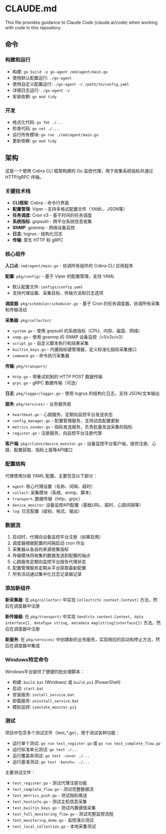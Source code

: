 # CLAUDE.md

This file provides guidance to Claude Code (claude.ai/code) when working with code in this repository.

## 命令

### 构建和运行
- 构建: `go build -o go-agent cmd/agent/main.go`
- 使用默认配置运行: `./go-agent`
- 使用自定义配置运行: `./go-agent -c /path/to/config.yaml`
- 详细日志运行: `./go-agent -v`
- 安装依赖: `go mod tidy`

### 开发
- 格式化代码: `go fmt ./...`
- 检查代码: `go vet ./...` 
- 运行所有模块: `go run ./cmd/agent/main.go`
- 更新依赖: `go mod tidy`

## 架构

这是一个使用 Cobra CLI 框架构建的 Go 监控代理，用于收集系统指标并通过 HTTP/gRPC 传输。

### 关键技术栈

- **CLI框架**: Cobra - 命令行界面
- **配置管理**: Viper - 支持多格式配置文件（YAML、JSON等）
- **任务调度**: Cron v3 - 基于时间的任务调度
- **系统指标**: gopsutil - 跨平台系统信息收集
- **SNMP**: gosnmp - 网络设备监控
- **日志**: logrus - 结构化日志
- **传输**: 原生 HTTP 和 gRPC

### 核心组件

**入口点**: `cmd/agent/main.go` - 协调所有组件的 Cobra CLI 应用程序

**配置**: `pkg/config/` - 基于 Viper 的配置管理，支持 YAML
- 默认配置文件: `configs/config.yaml`
- 支持代理设置、采集目标、传输方法和日志选项

**调度器**: `pkg/scheduler/scheduler.go` - 基于 Cron 的任务调度器，协调所有采集和传输活动

**采集器**: `pkg/collector/`
- `system.go` - 使用 gopsutil 的系统指标（CPU、内存、磁盘、网络）
- `snmp.go` - 使用 gosnmp 的 SNMP 设备监控（v1/v2c/v3）
- `script.go` - 自定义脚本执行和结果采集
- `builtin_keys.go` - 内置指标键管理器，定义标准化指标采集接口
- `command.go` - 命令执行采集器

**传输**: `pkg/transport/`
- `http.go` - 带重试机制的 HTTP POST 数据传输
- `grpc.go` - gRPC 数据传输（可选）

**日志**: `pkg/logger/logger.go` - 使用 logrus 的结构化日志，支持 JSON/文本输出

**服务**: `pkg/services/` - 业务服务层
- `heartbeat.go` - 心跳服务，定期向监控平台发送状态
- `config_manager.go` - 配置管理服务，支持动态配置更新
- `metrics_sender.go` - 指标发送服务，负责批量发送采集的指标
- `register.go` - 注册服务，向监控平台注册代理

**客户端**: `pkg/client/device_monitor.go` - 设备监控平台客户端，提供注册、心跳、配置获取、指标上报等API接口

### 配置结构

代理使用分层 YAML 配置，主要包含以下部分：
- `agent`: 核心代理设置（名称、间隔、超时）
- `collect`: 采集模块（系统、snmp、脚本）
- `transport`: 数据传输（http、grpc）
- `device_monitor`: 设备监控API配置（基础URL、超时、心跳间隔等）
- `log`: 日志配置（级别、格式、输出）

### 数据流

1. 启动时，代理向设备监控平台注册（如果启用）
2. 调度器根据配置的间隔启动 cron 作业
3. 采集器从各自的来源收集指标
4. 传输模块将收集的数据发送到配置的端点
5. 心跳服务定期向监控平台报告代理状态
6. 配置管理服务定期从平台获取最新配置
7. 所有活动通过集中化日志记录器记录

### 添加新组件

**新采集器**: 在 `pkg/collector/` 中实现 `Collect(ctx context.Context)` 方法，然后在调度器中注册

**新传输器**: 在 `pkg/transport/` 中实现 `Send(ctx context.Context, data interface{}, dataType string, metadata map[string]interface{})` 方法，然后在调度器中注册

**新服务**: 在 `pkg/services/` 中创建新的业务服务，实现相应的启动和停止方法，然后在调度器中集成

### Windows特定命令

Windows平台提供了便捷的批处理脚本：
- 构建: `build.bat` (Windows) 或 `build.ps1` (PowerShell)
- 启动: `start.bat`
- 安装服务: `install_service.bat` 
- 卸载服务: `uninstall_service.bat`
- 模拟监控: `simulate_monitor.ps1`

### 测试

项目中包含多个测试文件（test_*.go），用于测试各种功能：
- 运行单个测试: `go run test_register.go` 或 `go run test_complete_flow.go`
- 运行标准单元测试: `go test ./...`
- 运行覆盖率测试: `go test -cover ./...`
- 运行基准测试: `go test -bench=. ./...`

主要测试文件：
- `test_register.go` - 测试代理注册功能
- `test_complete_flow.go` - 测试完整数据流
- `test_metrics_push.go` - 测试指标推送
- `test_hostinfo.go` - 测试主机信息采集
- `test_builtin_keys.go` - 测试内置键值采集
- `test_full_monitoring_flow.go` - 测试完整监控流程
- `test_monitoring_demo.go` - 监控演示测试
- `test_local_collection.go` - 本地采集测试